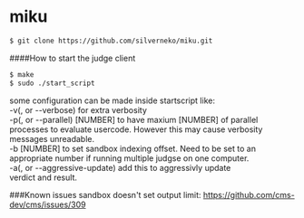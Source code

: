 miku
====

```bash
$ git clone https://github.com/silverneko/miku.git
```

####How to start the judge client
```bash
$ make
$ sudo ./start_script
```
some configuration can be made inside startscript like:<br>
-v(, or --verbose) for extra verbosity<br>
-p(, or --parallel) [NUMBER] to have maxium [NUMBER] of parallel <br>
processes to evaluate usercode. However this may cause verbosity <br>
messages unreadable.<br>
-b [NUMBER] to set sandbox indexing offset. Need to be set to an<br>
appropriate number if running multiple judgse on one computer.<br>
-a(, or --aggressive-update) add this to aggressivly update <br>
verdict and result.<br>

###Known issues
sandbox doesn't set output limit: https://github.com/cms-dev/cms/issues/309

